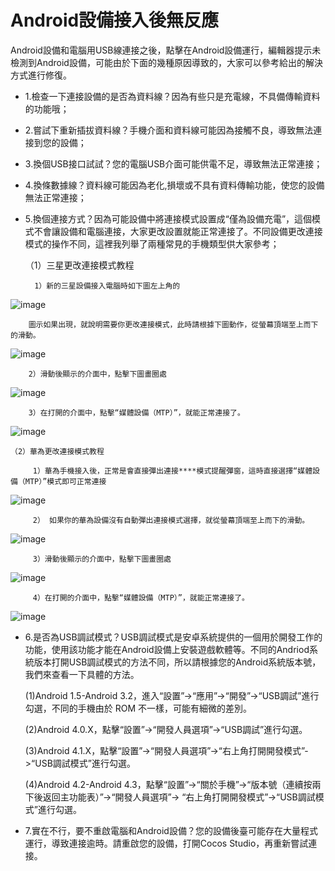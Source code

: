 # Android設備接入後無反應
Android設備和電腦用USB線連接之後，點擊在Android設備運行，編輯器提示未檢測到Android設備，可能由於下面的幾種原因導致的，大家可以參考給出的解決方式進行修復。 

- 1.檢查一下連接設備的是否為資料線？因為有些只是充電線，不具備傳輸資料的功能哦；
- 2.嘗試下重新插拔資料線？手機介面和資料線可能因為接觸不良，導致無法連接到您的設備；
- 3.換個USB接口試試？您的電腦USB介面可能供電不足，導致無法正常連接；
- 4.換條數據線？資料線可能因為老化,損壞或不具有資料傳輸功能，使您的設備無法正常連接；
- 5.換個連接方式？因為可能設備中將連接模式設置成“僅為設備充電”，這個模式不會讓設備和電腦連接，大家更改設置就能正常連接了。不同設備更改連接模式的操作不同，這裡我列舉了兩種常見的手機類型供大家參考；

 
    （1）三星更改連接模式教程

        1）新的三星設備接入電腦時如下圖左上角的
![image](res_tw/image001.png) 
        
        圖示如果出現，就說明需要你更改連接模式，此時請根據下圖動作，從螢幕頂端至上而下的滑動。
![image](res_tw/image002.png)
 
        2）滑動後顯示的介面中，點擊下圖畫圈處
![image](res_tw/image003.png)
 
        3）在打開的介面中，點擊“媒體設備（MTP）”，就能正常連接了。
![image](res_tw/image004.png)

    （2）華為更改連接模式教程

         1）華為手機接入後，正常是會直接彈出連接****模式提醒彈窗，這時直接選擇“媒體設備（MTP）”模式即可正常連接
![image](res_tw/image005.png)
 
         2） 如果你的華為設備沒有自動彈出連接模式選擇，就從螢幕頂端至上而下的滑動。
![image](res_tw/image006.png)
 
         3）滑動後顯示的介面中，點擊下圖畫圈處
![image](res_tw/image007.png)
 
         4）在打開的介面中，點擊“媒體設備（MTP）”，就能正常連接了。
![image](res_tw/image008.png)

- 6.是否為USB調試模式？USB調試模式是安卓系統提供的一個用於開發工作的功能，使用該功能才能在Android設備上安裝遊戲軟體等。不同的Andriod系統版本打開USB調試模式的方法不同，所以請根據您的Android系統版本號，我們來查看一下具體的方法。
    
    (1)Android 1.5-Android 3.2，進入“設置”->“應用”->“開發”->“USB調試”進行勾選，不同的手機由於
    ROM 不一樣，可能有細微的差別。

    (2)Android 4.0.X，點擊“設置”->“開發人員選項”->“USB調試”進行勾選。

    (3)Android 4.1.X，點擊“設置”->“開發人員選項”->“右上角打開開發模式”->“USB調試模式”進行勾選。

    (4)Android 4.2-Android 4.3，點擊“設置”->“關於手機”->“版本號（連續按兩下後返回主功能表）”->“開發人員選項”-> “右上角打開開發模式”->“USB調試模式”進行勾選。

- 7.實在不行，要不重啟電腦和Android設備？您的設備後臺可能存在大量程式運行，導致連接逾時。請重啟您的設備，打開Cocos Studio，再重新嘗試連接。

